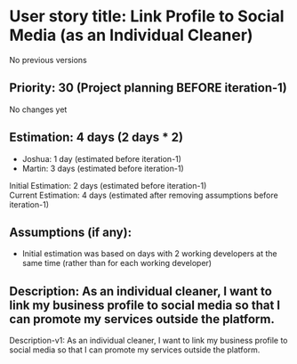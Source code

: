 # User story title: Link Profile to Social Media (as an Individual Cleaner)
No previous versions

## Priority: 30 (Project planning BEFORE iteration-1)
No changes yet

## Estimation: 4 days (2 days * 2)
* Joshua: 1 day (estimated before iteration-1)
* Martin: 3 days (estimated before iteration-1)

Initial Estimation: 2 days (estimated before iteration-1)  
Current Estimation: 4 days (estimated after removing assumptions before iteration-1)

## Assumptions (if any):
* Initial estimation was based on days with 2 working developers at the same time (rather than for each working developer)

## Description: As an individual cleaner, I want to link my business profile to social media so that I can promote my services outside the platform.
Description-v1: As an individual cleaner, I want to link my business profile to social media so that I can promote my services outside the platform.
